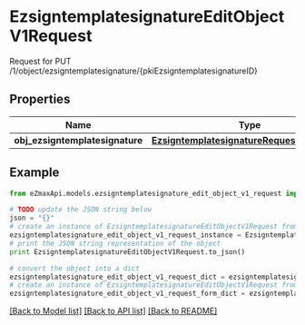 # EzsigntemplatesignatureEditObjectV1Request

Request for PUT /1/object/ezsigntemplatesignature/{pkiEzsigntemplatesignatureID}

## Properties
Name | Type | Description | Notes
------------ | ------------- | ------------- | -------------
**obj_ezsigntemplatesignature** | [**EzsigntemplatesignatureRequestCompound**](EzsigntemplatesignatureRequestCompound.md) |  | 

## Example

```python
from eZmaxApi.models.ezsigntemplatesignature_edit_object_v1_request import EzsigntemplatesignatureEditObjectV1Request

# TODO update the JSON string below
json = "{}"
# create an instance of EzsigntemplatesignatureEditObjectV1Request from a JSON string
ezsigntemplatesignature_edit_object_v1_request_instance = EzsigntemplatesignatureEditObjectV1Request.from_json(json)
# print the JSON string representation of the object
print EzsigntemplatesignatureEditObjectV1Request.to_json()

# convert the object into a dict
ezsigntemplatesignature_edit_object_v1_request_dict = ezsigntemplatesignature_edit_object_v1_request_instance.to_dict()
# create an instance of EzsigntemplatesignatureEditObjectV1Request from a dict
ezsigntemplatesignature_edit_object_v1_request_form_dict = ezsigntemplatesignature_edit_object_v1_request.from_dict(ezsigntemplatesignature_edit_object_v1_request_dict)
```
[[Back to Model list]](../README.md#documentation-for-models) [[Back to API list]](../README.md#documentation-for-api-endpoints) [[Back to README]](../README.md)


